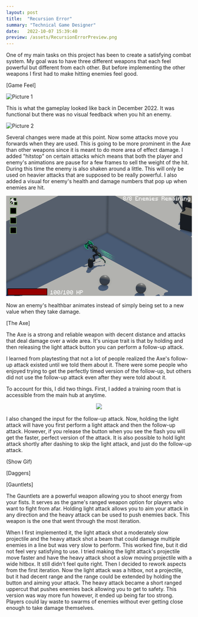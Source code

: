 ```yaml
---
layout: post
title:  "Recursion Error"
summary: "Technical Game Designer"
date:   2022-10-07 15:39:40
preview: /assets/RecursionErrorPreview.png
---
```


One of my main tasks on this project has been to create a satisfying combat system. My goal was to have three different weapons that each feel powerful but different from each other. But before implementing the other weapons I first had to make hitting enemies feel good. 

[Game Feel]

![Picture 1](/assets/RecursionErrorGifs/OldGameplay.gif)

This is what the gameplay looked like back in December 2022. It was functional but there was no visual feedback when you hit an enemy. 

![Picture 2](/assets/RecursionErrorGifs/Hitstop&Shake.gif)

Several changes were made at this point. Now some attacks move you forwards when they are used. This is going to be more prominent in the Axe than other weapons since it is meant to do more area of effect damage. I added "hitstop" on certain attacks which means that both the player and enemy's animations are pause for a few frames to sell the weight of the hit. During this time the enemy is also shaken around a little. This will only be used on heavier attacks that are supposed to be really powerful. I also added a visual for enemy's health and damage numbers that pop up when enemies are hit.   

![Picture 3](/assets/RecursionErrorGifs/AnimatedHealthbars.gif)

Now an enemy's healthbar animates instead of simply being set to a new value when they take damage. 


[The Axe]

The Axe is a strong and reliable weapon with decent distance and attacks that deal damage over a wide area. It's unique trait is that by holding and then releasing the light attack button you can perform a follow-up attack. 

I learned from playtesting that not a lot of people realized the Axe's follow-up attack existed until we told them about it. There were some people who enjoyed trying to get the perfectly timed version of the follow-up, but others did not use the follow-up attack even after they were told about it. 

To account for this, I did two things. First, I added a training room that is accessible from the main hub at anytime.

<p align="center">
  <img src="/assets/RecursionErrorGifs/FinalAxeGameplayV2.gif">
</p>

I also changed the input for the follow-up attack. Now, holding the light attack will have you first perform a light attack and then the follow-up attack. However, if you release the button when you see the flash you will get the faster, perfect version of the attack. It is also possible to hold light attack shortly after dashing to skip the light attack, and just do the follow-up attack.

(Show Gif)

[Daggers]


[Gauntlets]

The Gauntlets are a powerful weapon allowing you to shoot energy from your fists. It serves as the game's ranged weapon option for players who want to fight from afar. Holding light attack allows you to aim your attack in any direction and the heavy attack can be used to push enemies back. This weapon is the one that went through the most iteration.

When I first implemented it, the light attack shot a moderately slow projectile and the heavy attack shot a beam that could damage multiple enemies in a line but was very slow to perform. This worked fine, but it did not feel very satisfying to use. I tried making the light attack's projectile move faster and have the heavy attack shoot a slow moving projectile with a wide hitbox. It still didn't feel quite right. Then I decided to rework aspects from the first iteration. Now the light attack was a hitbox, not a projectile, but it had decent range and the range could be extended by holding the button and aiming your attack. The heavy attack became a short ranged uppercut that pushes enemies back allowing you to get to safety. This version was way more fun however, it ended up being far too strong. Players could lay waste to swarms of enemies without ever getting close enough to take damage themselves.   
